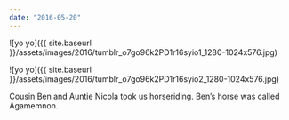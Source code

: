 ```yaml
---
date: "2016-05-20"
---
```


![yo yo]({{ site.baseurl }}/assets/images/2016/tumblr_o7go96k2PD1r16syio1_1280-1024x576.jpg)

![yo yo]({{ site.baseurl }}/assets/images/2016/tumblr_o7go96k2PD1r16syio2_1280-1024x576.jpg)

Cousin Ben and Auntie Nicola took us horseriding. Ben’s horse was called Agamemnon.
